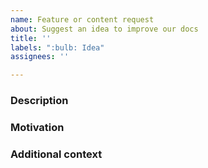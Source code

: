```yaml
---
name: Feature or content request
about: Suggest an idea to improve our docs
title: ''
labels: ":bulb: Idea"
assignees: ''

---
```


### Description

<!-- Tell us all about your idea -->

### Motivation

<!-- Why are you proposing this change? What problem would it be solving? -->

### Additional context

<!-- Anything else that will help us understand your vision -->
